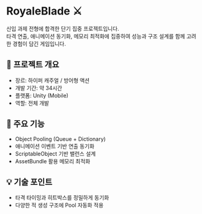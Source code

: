 # RoyaleBlade ⚔️

신입 과제 전형에 합격한 단기 집중 프로젝트입니다.  
타격 연출, 애니메이션 동기화, 메모리 최적화에 집중하여 성능과 구조 설계를 함께 고려한 경험이 담긴 게임입니다.

## 📌 프로젝트 개요

- 장르: 하이퍼 캐주얼 / 방어형 액션
- 개발 기간: 약 34시간
- 플랫폼: Unity (Mobile)
- 역할: 전체 개발

## 🔧 주요 기능

- Object Pooling (Queue + Dictionary)
- 애니메이션 이벤트 기반 연출 동기화
- ScriptableObject 기반 밸런스 설계
- AssetBundle 활용 메모리 최적화

## 💡 기술 포인트

- 타격 타이밍과 히트박스를 정밀하게 동기화
- 다양한 적 생성 구조에 Pool 자동화 적용
